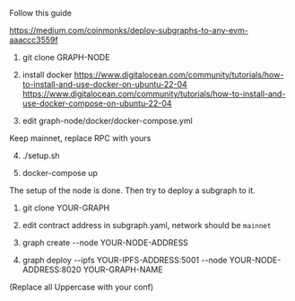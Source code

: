 Follow this guide

https://medium.com/coinmonks/deploy-subgraphs-to-any-evm-aaaccc3559f


1. git clone GRAPH-NODE

2. install docker
https://www.digitalocean.com/community/tutorials/how-to-install-and-use-docker-on-ubuntu-22-04
https://www.digitalocean.com/community/tutorials/how-to-install-and-use-docker-compose-on-ubuntu-22-04

3. edit graph-node/docker/docker-compose.yml

Keep mainnet, replace RPC with yours

4. ./setup.sh

5. docker-compose up

The setup of the node is done. Then try to deploy a subgraph to it.

1. git clone YOUR-GRAPH

2. edit contract address in subgraph.yaml, network should be `mainnet`

3. graph create --node YOUR-NODE-ADDRESS

4. graph deploy --ipfs YOUR-IPFS-ADDRESS:5001 --node YOUR-NODE-ADDRESS:8020 YOUR-GRAPH-NAME

(Replace all Uppercase with your conf)
